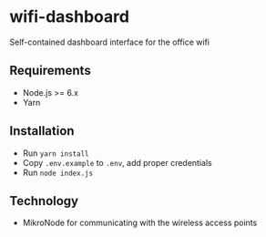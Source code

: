 # wifi-dashboard

Self-contained dashboard interface for the office wifi

## Requirements

* Node.js >= 6.x
* Yarn

## Installation

* Run `yarn install`
* Copy `.env.example` to `.env`, add proper credentials
* Run `node index.js`

## Technology

* MikroNode for communicating with the wireless access points
